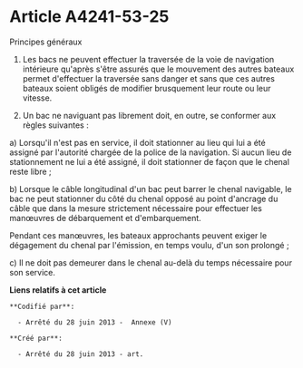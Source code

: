 # Article A4241-53-25

Principes généraux

1. Les bacs ne peuvent effectuer la traversée de la voie de navigation intérieure qu'après s'être assurés que le mouvement
des autres bateaux permet d'effectuer la traversée sans danger et sans que ces autres bateaux soient obligés de modifier
brusquement leur route ou leur vitesse.

2. Un bac ne naviguant pas librement doit, en outre, se conformer aux règles suivantes :

a) Lorsqu'il n'est pas en service, il doit stationner au lieu qui lui a été assigné par l'autorité chargée de la police de la
navigation. Si aucun lieu de stationnement ne lui a été assigné, il doit stationner de façon que le chenal reste libre ;

b) Lorsque le câble longitudinal d'un bac peut barrer le chenal navigable, le bac ne peut stationner du côté du chenal opposé
au point d'ancrage du câble que dans la mesure strictement nécessaire pour effectuer les manœuvres de débarquement et
d'embarquement.

Pendant ces manœuvres, les bateaux approchants peuvent exiger le dégagement du chenal par l'émission, en temps voulu, d'un
son prolongé ;

c) Il ne doit pas demeurer dans le chenal au-delà du temps nécessaire pour son service.

**Liens relatifs à cet article**

	**Codifié par**:

	  - Arrêté du 28 juin 2013 -  Annexe (V)

	**Créé par**:

	  - Arrêté du 28 juin 2013 - art.
